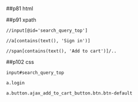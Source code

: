##p81 html

##p91 xpath

	//input[@id='search_query_top']

	//a[contains(text(), 'Sign in')]

	//span[contains(text(), 'Add to cart')]/..

##p102 css

	input#search_query_top

	a.login

	a.button.ajax_add_to_cart_button.btn.btn-default
